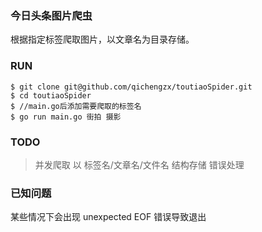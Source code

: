 ### 今日头条图片爬虫

根据指定标签爬取图片，以文章名为目录存储。

### RUN

```
$ git clone git@github.com/qichengzx/toutiaoSpider.git
$ cd toutiaoSpider
$ //main.go后添加需要爬取的标签名
$ go run main.go 街拍 摄影
```

### TODO 

> 并发爬取
> 以 标签名/文章名/文件名 结构存储
> 错误处理

### 已知问题

某些情况下会出现 unexpected EOF 错误导致退出